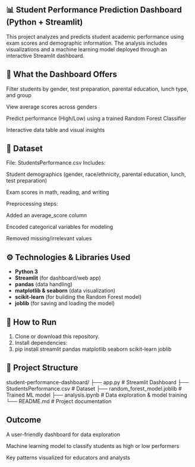 ## 📊 Student Performance Prediction Dashboard (Python + Streamlit)
This project analyzes and predicts student academic performance using exam scores and demographic information. The analysis includes visualizations and a machine learning model deployed through an interactive Streamlit dashboard.
## 🎯 What the Dashboard Offers
Filter students by gender, test preparation, parental education, lunch type, and group

View average scores across genders

Predict performance (High/Low) using a trained Random Forest Classifier

Interactive data table and visual insights

## 🧰 Dataset
File: StudentsPerformance.csv
Includes:

Student demographics (gender, race/ethnicity, parental education, lunch, test preparation)

Exam scores in math, reading, and writing

Preprocessing steps:

Added an average_score column

Encoded categorical variables for modeling

Removed missing/irrelevant values 

## ⚙ Technologies & Libraries Used

- **Python 3**
- **Streamlit** (for dashboard/web app)
- **pandas** (data handling)
- **matplotlib & seaborn** (data visualization)
- **scikit-learn** (for building the Random Forest model)
- **joblib** (for saving and loading the model)

## 🚀 How to Run

1. Clone or download this repository.
2. Install dependencies:
3. pip install streamlit pandas matplotlib seaborn scikit-learn joblib

## 📁 Project Structure
student-performance-dashboard/
├── app.py                    # Streamlit Dashboard
├── StudentsPerformance.csv   # Dataset
├── random_forest_model.joblib  # Trained ML model
├── analysis.ipynb            # Data exploration & model training
└── README.md                 # Project documentation

## Outcome
A user-friendly dashboard for data exploration

Machine learning model to classify students as high or low performers

Key patterns visualized for educators and analysts

